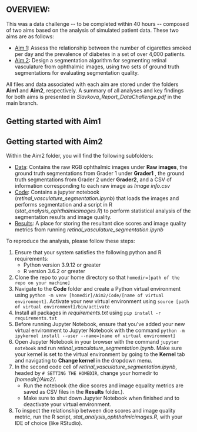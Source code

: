 ## OVERVIEW: 
This was a data challenge -- to be completed within 40 hours -- composed of two aims based on the analysis of simulated patient data. These two aims are as follows: 
* <ins>Aim 1</ins>: Assess the relationship between the number of cigarettes smoked per day and the prevalence of diabetes in a set of over 4,000 patients.
* <ins>Aim 2</ins>: Design a segmentation algorithm for segmenting retinal vasculature from ophthalmic images, using two sets of ground truth segmentations for evaluating segmentation quality.

All files and data associated with each aim are stored under the folders **Aim1** and **Aim2**, respectively. A summary of all analyses and key findings for both aims is presented in *Slavkova_Report_DataChallenge.pdf* in the main branch.

## Getting started with Aim1

## Getting started with Aim2
Within the Aim2 folder, you will find the following subfolders:
* <ins>Data</ins>: Contains the raw RGB ophthalmic images under **Raw images**, the ground truth segmentations from Grader 1 under **Grader1**
, the ground truth segmentations from Grader 2 under **Grader2**, and a CSV of information corresponding to each raw image as *Image info.csv*
* <ins>Code</ins>: Contains a jupyter notebook (*retinal_vasculature_segmentation.ipynb*) that loads the images and performs segmentation and a script in R (*stat_analysis_ophthalmicimages.R*) to perform statistical analysis of the segmentation results and image quality. 
* <ins>Results</ins>: A place for storing the resultant dice scores and image quality metrics from running *retinal_vasculature_segmentation.ipynb*

To reproduce the analysis, please follow these steps: 
1. Ensure that your system satisfies the following python and R requirements:
   * Python version 3.9.12 or greater
   * R version 3.6.2 or greater
2. Clone the repo to your home directory so that `homedir=[path of the repo on your machine]`
3. Navigate to the **Code** folder and create a Python virtual environment using `python -m venv [homedir]/Aim2/Code/[name of virtual environment]`. Activate your new virtual environment using `source [path of virtual environment]/bin/activate`
4. Install all packages in *requirements.txt* using `pip install -r requirements.txt`
5. Before running Jupyter Notebook, ensure that you've added your new virtual environment to Jupyter Notebook with the command `python -m ipykernel install --user --name=[name of virtual environment]`
6. Open Jupyter Notebook in your browser with the command `jupyter notebook` and run *retinal_vasculature_segmentation.ipynb*. Make sure your kernel is set to the virtual environment by going to the **Kernel** tab and navigating to **Change kernel** in the dropdown menu.
7. In the second code cell of *retinal_vasculature_segmentation.ipynb*, headed by `# SETTING THE HOMEDIR`, change your homedir to *[homedir]/Aim2/*.
   * Run the notebook (the dice scores and image equality metrics are saved as CSV files in the **Results** folder.).
   * Make sure to shut down Jupyter Notebook when finished and to deactivate your virtual environment. 
9. To inspect the relationship between dice scores and image quality metric, run the R script, *stat_analysis_ophthalmicimages.R*, with your IDE of choice (like RStudio).
